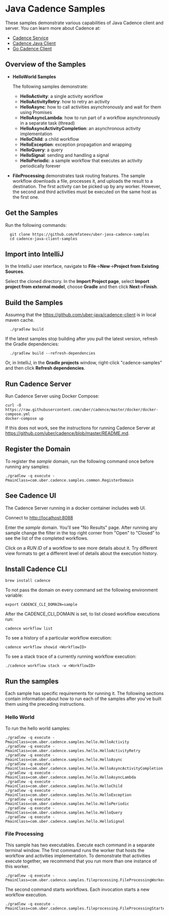 # Java Cadence Samples
These samples demonstrate various capabilities of Java Cadence client and server. You can learn more about Cadence at:
* [Cadence Service](https://github.com/uber/cadence)
* [Cadence Java Client](https://code.uberinternal.com/diffusion/DECADIY/)
* [Go Cadence Client](https://github.com/uber-go/cadence-client)

## Overview of the Samples

* **HelloWorld Samples**

    The following samples demonstrate:

  * **HelloActivity**: a single activity workflow
  * **HelloActivityRetry**: how to retry an activity
  * **HelloAsync**: how to call activities asynchronously and wait for them using Promises
  * **HelloAsyncLambda**: how to run part of a workflow asynchronously in a separate task (thread)
  * **HelloAsyncActivityCompletion**: an asynchronous activity implementation
  * **HelloChild**: a child workflow
  * **HelloException**: exception propagation and wrapping
  * **HelloQuery**: a query
  * **HelloSignal**: sending and handling a signal
  * **HelloPeriodic**: a sample workflow that executes an activity periodically forever

* **FileProcessing** demonstrates task routing features. The sample workflow downloads a file, processes it, and uploads
    the result to a destination. The first activity can be picked up by any worker. However, the second and third activities
    must be executed on the same host as the first one.

## Get the Samples

Run the following commands:

      git clone https://github.com/mfateev/uber-java-cadence-samples
      cd cadence-java-client-samples

## Import into IntelliJ

In the IntelliJ user interface, navigate to **File**->**New**->**Project from Existing Sources**.

Select the cloned directory. In the **Import Project page**, select **Import project from external model**,
choose **Gradle** and then click **Next**->**Finish**.

## Build the Samples

Assumng that the https://github.com/uber-java/cadence-client is in local maven cache.

      ./gradlew build

If the latest samples stop building after you pull the latest version, refresh the Gradle dependencies:

      ./gradlew build --refresh-dependencies

Or, in IntelliJ, in the **Gradle projects** window, right-click "cadence-samples" and then click
**Refresh dependencies**.

## Run Cadence Server

Run Cadence Server using Docker Compose:

    curl -O https://raw.githubusercontent.com/uber/cadence/master/docker/docker-compose.yml
    docker-compose up

If this does not work, see the instructions for running Cadence Server at https://github.com/uber/cadence/blob/master/README.md.

## Register the Domain

To register the *sample* domain, run the following command once before running any samples:

    ./gradlew -q execute -PmainClass=com.uber.cadence.samples.common.RegisterDomain

## See Cadence UI

The Cadence Server running in a docker container includes web UI.

Connect to [http://localhost:8088](http://localhost:8088)

Enter the *sample* domain. You'll see "No Results" page. After running any sample change the filter in the 
top right corner from "Open" to "Closed" to see the list of the completed workflows.

Click on a *RUN ID* of a workflow to see more details about it. Try different view formats to get a different level
of details about the execution history.

## Install Cadence CLI

    brew install cadence

To not pass the domain on every command set the following environment variable:

    export CADENCE_CLI_DOMAIN=sample

After the CADENCE_CLI_DOMAIN is set, to list closed workflow executions run:

    cadence workflow list

To see a history of a particular workflow execution:

    cadence workflow showid <WorkflowID>

To see a stack trace of a currently running workflow execution:

    ./cadence workflow stack -w <WorkflowID>

## Run the samples

Each sample has specific requirements for running it. The following sections contain information about
how to run each of the samples after you've built them using the preceding instructions.

### Hello World

To run the hello world samples:

    ./gradlew -q execute -PmainClass=com.uber.cadence.samples.hello.HelloActivity
    ./gradlew -q execute -PmainClass=com.uber.cadence.samples.hello.HelloActivityRetry
    ./gradlew -q execute -PmainClass=com.uber.cadence.samples.hello.HelloAsync
    ./gradlew -q execute -PmainClass=com.uber.cadence.samples.hello.HelloAsyncActivityCompletion
    ./gradlew -q execute -PmainClass=com.uber.cadence.samples.hello.HelloAsyncLambda
    ./gradlew -q execute -PmainClass=com.uber.cadence.samples.hello.HelloChild
    ./gradlew -q execute -PmainClass=com.uber.cadence.samples.hello.HelloException
    ./gradlew -q execute -PmainClass=com.uber.cadence.samples.hello.HelloPeriodic
    ./gradlew -q execute -PmainClass=com.uber.cadence.samples.hello.HelloQuery
    ./gradlew -q execute -PmainClass=com.uber.cadence.samples.hello.HelloSignal

### File Processing

This sample has two executables. Execute each command in a separate terminal window. The first command
runs the worker that hosts the workflow and activities implementation. To demonstrate that activities
execute together, we recommend that you run more than one instance of this worker.

    ./gradlew -q execute -PmainClass=com.uber.cadence.samples.fileprocessing.FileProcessingWorker

The second command starts workflows. Each invocation starts a new workflow execution.

    ./gradlew -q execute -PmainClass=com.uber.cadence.samples.fileprocessing.FileProcessingStarter

